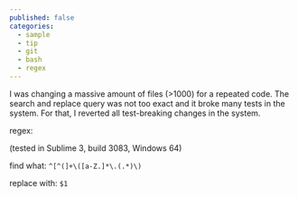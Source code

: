 ```yaml
---
published: false
categories:
  - sample
  - tip
  - git
  - bash
  - regex
---
```


I was changing a massive amount of files (>1000) for a repeated code. The search and replace query was not too exact and it broke many tests in the system. For that, I reverted all test-breaking changes in the system.

regex:

(tested in Sublime 3, build 3083, Windows 64)

find what: ``^[^(]+\([a-Z.]*\.(.*)\)``

replace with: ``$1``


